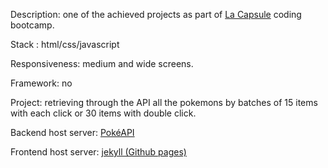 Description: one of the achieved projects as part of [La Capsule](https://www.lacapsule.academy/code-for-business/part-time) coding bootcamp.

Stack : html/css/javascript

Responsiveness: medium and wide screens.

Framework: no

Project: retrieving through the API all the pokemons by batches of 15 items with each click or 30 items with double click.

Backend host server: [PokéAPI](https://pokeapi.co/) 

Frontend host server: [jekyll (Github pages)](https://nedj78.github.io/GoCatchEmAll/
) 
